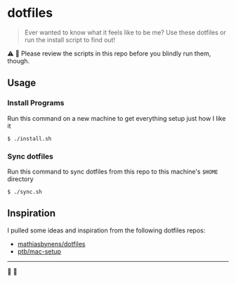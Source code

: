 # dotfiles

> Ever wanted to know what it feels like to be me? Use these dotfiles or run the install script to find out!

:warning: :thinking: Please review the scripts in this repo before you blindly run them, though. 

## Usage

### Install Programs

Run this command on a new machine to get everything setup just how I like it

```
$ ./install.sh
```

### Sync dotfiles

Run this command to sync dotfiles from this repo to this machine's `$HOME` directory

```
$ ./sync.sh
``` 

## Inspiration 

I pulled some ideas and inspiration from the following dotfiles repos:

- [mathiasbynens/dotfiles](https://github.com/mathiasbynens/dotfiles)
- [ptb/mac-setup](https://github.com/ptb/mac-setup)

---

:hamburger: :rainbow:








